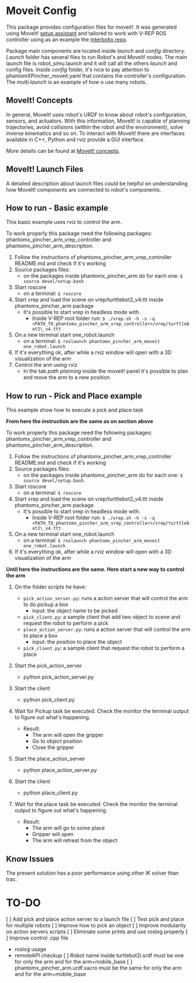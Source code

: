 # Moveit Config #

This package provides configuration files for moveit!. It was generated using MoveIt! [setup assistant](http://docs.ros.org/indigo/api/moveit_tutorials/html/doc/setup_assistant/setup_assistant_tutorial.html) and tailored to work with V-REP ROS controller using as an example the [Interbotix repo](https://github.com/Interbotix/phantomx_pincher_arm).

Package main components are located inside _launch_ and _config_ directory. _Launch_ folder has several files to run Robot's and MoveIt! nodes. The main launch file is robot_simu.launch and it will call all the others _launch_ and config files. Inside _config_ folder, it's nice to pay attention to phantomXPincher\_moveit.yaml that contains the controller's configuration. The _multi.launch_ is an example of how o use many robots.

## MoveIt! Concepts ##
In general, MoveIt! uses robot's URDF to know about robot's configuration, sensors, and actuators. With this information, MoveIt! is capable of planning trajectories, avoid collisions (within the robot and the environment), solve inverse kinematics and so on. To interact with MoveIt! there are interfaces available in C++, Python and rviz provide a GUI interface.

More details can be found at [MoveIt! concepts](http://moveit.ros.org/documentation/concepts/).


## MoveIt! Launch Files ##

A detailed description about launch files could be helpful on understanding how MoveIt! components are connected to robot's components.


## How to run - Basic example ##

This basic example uses rviz to control the arm.

To work properly this package need the following packages: phantomx\_pincher\_arm\_vrep\_controller and phantomx\_pincher\_arm\_description.

1. Follow the instructions of phantomx\_pincher\_arm\_vrep\_controller README.md and check if it's working
1. Source packages files:
   - on the packages inside phantomx\_pincher\_arm do for each one: `$ source devel/setup.bash`
1. Start roscore
   - on a terminal:
     `$ roscore`
1. Start vrep and load the scene on vrep/turttlebot2\_v4.ttt inside phantomx\_pincher\_arm package
   - It's possible to start vrep in headless mode with.
     - Inside V-REP root folder run:
       `$ ./vrep.sh -h -s -q <PATH_TO_phantomx_pincher_arm_vrep_controller>/vrep/turttlebot2\_v4.ttt`
1. On a new terminal start one_robot.launch
   - on a terminal:
     	`$ roslaunch phantomx_pincher_arm_moveit one_robot.launch`
1. If it's everything ok, after while a rviz window will open with a 3D visualization of the arm
1. Control the arm using rviz
   - In the tab _path planning_ inside the moveit! panel it's possible to plan and move the arm to a new position.

## How to run - Pick and Place example ##

This example show how to execute a pick and place task

**From here the instruction are the same as on section above**

To work properly this package need the following packages: phantomx\_pincher\_arm\_vrep\_controller and phantomx\_pincher\_arm\_description.

1. Follow the instructions of phantomx\_pincher\_arm\_vrep\_controller README.md and check if it's working
1. Source packages files:
   - on the packages inside phantomx\_pincher\_arm do for each one: `$ source devel/setup.bash`
1. Start roscore
   - on a terminal:
     `$ roscore`
1. Start vrep and load the scene on vrep/turttlebot2\_v4.ttt inside phantomx\_pincher\_arm package
   - It's possible to start vrep in headless mode with.
     - Inside V-REP root folder run:
       `$ ./vrep.sh -h -s -q <PATH_TO_phantomx_pincher_arm_vrep_controller>/vrep/turttlebot2\_v4.ttt`
1. On a new terminal start one_robot.launch
   - on a terminal:
     	`$ roslaunch phantomx_pincher_arm_moveit one_robot.launch`
1. If it's everything ok, after while a rviz window will open with a 3D visualization of the arm

**Until here the instructions are the same. Here start a new way to control the arm**

1. On the folder _scripts_ he have:
   - `pick_action_server.py`: runs a action server that will control the arm to do pickup a box
     - input: the object name to be picked
   - `pick_client.py`: a sample client that add two object to scene and request the robot to perform a pick
   - `place_action_server.py`: runs a action server that will control the arm to place a box
     - input: the position to place the object
   - `pick_client.py`: a sample client that request the robot to perform a place

1. Start the pick_action_server
   - python pick_action_server.py

1. Start the client
   - python pick_client.py

1. Wait for Pickup task be executed. Check the monitor the terminal output to figure out what's happening.
   - Result:
      - The arm will open the gripper
      - Go to object position
      - Close the gripper

1. Start the place_action_server
   - python place_action_server.py

1. Start the client
   - python place_client.py

1. Wait for the place task be executed. Check the monitor the terminal output to figure out what's happening.
   - Result:
      - The arm will go to some place
      - Gripper will open
      - The arm will retreat from the object


## Know Issues ##

The present solution has a poor performance using other IK solver than trac.

# TO-DO #

[ ] Add pick and place action server to a launch file
[ ] Test pick and place for multiple robots
[ ] Improve how to pick an object
[ ] Improve modularity on action servers scripts
[ ] Eliminate some prints and use roslog properly
[ ] Improve control .cpp file
  - roslog usage
  - remoteAPI checkup
[ ] Robot name inside turtlebot2i.srdf must be one for only the arm and for the arm+mobile_base
[ ] phantomx_pincher_arm.urdf.xacro must be the same for only the arm and for the arm+mobile_base
